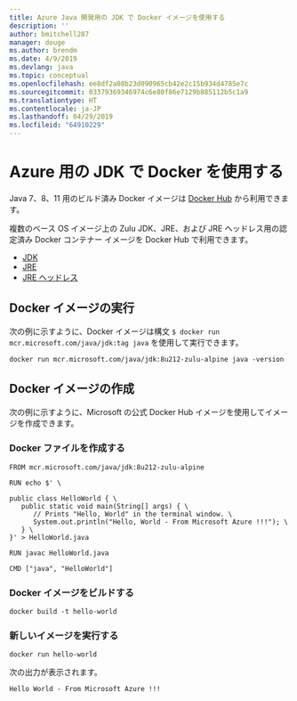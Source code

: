 ```yaml
---
title: Azure Java 開発用の JDK で Docker イメージを使用する
description: ''
author: bmitchell287
manager: douge
ms.author: brendm
ms.date: 4/9/2019
ms.devlang: java
ms.topic: conceptual
ms.openlocfilehash: ee8df2a08b23d090965cb42e2c15b934d4785e7c
ms.sourcegitcommit: 03379369346974c6e80f86e7129b885112b5c1a9
ms.translationtype: HT
ms.contentlocale: ja-JP
ms.lasthandoff: 04/29/2019
ms.locfileid: "64910229"
---
```

# <a name="use-docker-with-a-jdk-for-azure"></a>Azure 用の JDK で Docker を使用する 

Java 7、8、11 用のビルド済み Docker イメージは [Docker Hub](https://hub.docker.com/_/microsoft-java-se) から利用できます。

複数のベース OS イメージ上の Zulu JDK、JRE、および JRE ヘッドレス用の認定済み Docker コンテナー イメージを Docker Hub で利用できます。

* [JDK](https://hub.docker.com/_/microsoft-java-jdk)
* [JRE](https://hub.docker.com/_/microsoft-java-jre)
* [JRE ヘッドレス](https://hub.docker.com/_/microsoft-java-jre-headless)

## <a name="running-a-docker-image"></a>Docker イメージの実行

次の例に示すように、Docker イメージは構文 `$ docker run mcr.microsoft.com/java/jdk:tag java` を使用して実行できます。

```cli
docker run mcr.microsoft.com/java/jdk:8u212-zulu-alpine java -version 
```

## <a name="creating-a-docker-image"></a>Docker イメージの作成

次の例に示すように、Microsoft の公式 Docker Hub イメージを使用してイメージを作成できます。

### <a name="create-a-docker-file"></a>Docker ファイルを作成する

```cli
FROM mcr.microsoft.com/java/jdk:8u212-zulu-alpine 
  
RUN echo $' \
  
public class HelloWorld { \
   public static void main(String[] args) { \
      // Prints "Hello, World" in the terminal window. \
      System.out.println("Hello, World - From Microsoft Azure !!!"); \
   } \
}' > HelloWorld.java
  
RUN javac HelloWorld.java
  
CMD ["java", "HelloWorld"]
```

### <a name="build-a-docker-image"></a>Docker イメージをビルドする

```cli
docker build -t hello-world
```

### <a name="run-the-new-image"></a>新しいイメージを実行する

```cli
docker run hello-world
```

次の出力が表示されます。

```output
Hello World - From Microsoft Azure !!!
```
